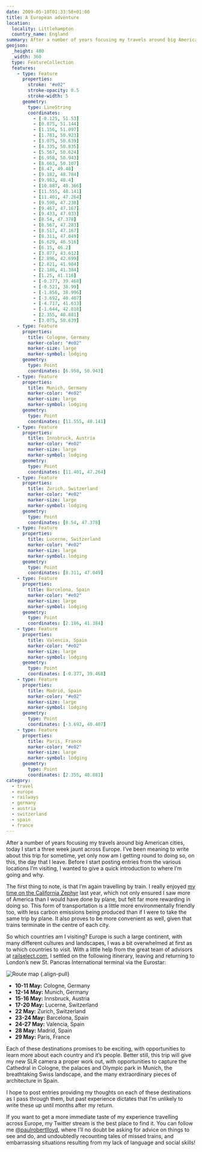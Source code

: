```yaml
---
date: 2009-05-10T01:33:58+01:00
title: A European adventure
location:
  locality: Littlehampton
  country_name: England
summary: After a number of years focusing my travels around big American cities, today I start a three week jaunt across Europe.
geojson:
  _height: 480
  _width: 360
  type: FeatureCollection
  features:
    - type: Feature
      properties:
        stroke: "#e02"
        stroke-opacity: 0.5
        stroke-width: 5
      geometry:
        type: LineString
        coordinates:
          - [-0.125, 51.53]
          - [0.875, 51.144]
          - [1.156, 51.097]
          - [1.781, 50.923]
          - [3.075, 50.639]
          - [4.335, 50.835]
          - [5.567, 50.624]
          - [6.958, 50.943]
          - [8.663, 50.107]
          - [8.47, 49.48]
          - [9.182, 48.784]
          - [9.983, 48.4]
          - [10.887, 48.366]
          - [11.555, 48.141]
          - [11.401, 47.264]
          - [9.598, 47.238]
          - [9.467, 47.167]
          - [9.433, 47.033]
          - [8.54, 47.378]
          - [8.567, 47.283]
          - [8.517, 47.167]
          - [8.311, 47.049]
          - [6.629, 46.516]
          - [6.15, 46.2]
          - [3.877, 43.612]
          - [2.896, 42.699]
          - [2.821, 41.984]
          - [2.186, 41.384]
          - [1.25, 41.116]
          - [-0.377, 39.468]
          - [-0.521, 38.99]
          - [-1.856, 38.996]
          - [-3.692, 40.407]
          - [-4.717, 41.633]
          - [-1.644, 42.818]
          - [2.355, 48.881]
          - [3.075, 50.639]
    - type: Feature
      properties:
        title: Cologne, Germany
        marker-color: "#e02"
        marker-size: large
        marker-symbol: lodging
      geometry:
        type: Point
        coordinates: [6.958, 50.943]
    - type: Feature
      properties:
        title: Munich, Germany
        marker-color: "#e02"
        marker-size: large
        marker-symbol: lodging
      geometry:
        type: Point
        coordinates: [11.555, 48.141]
    - type: Feature
      properties:
        title: Innsbruck, Austria
        marker-color: "#e02"
        marker-size: large
        marker-symbol: lodging
      geometry:
        type: Point
        coordinates: [11.401, 47.264]
    - type: Feature
      properties:
        title: Zurich, Switzerland
        marker-color: "#e02"
        marker-size: large
        marker-symbol: lodging
      geometry:
        type: Point
        coordinates: [8.54, 47.378]
    - type: Feature
      properties:
        title: Lucerne, Switzerland
        marker-color: "#e02"
        marker-size: large
        marker-symbol: lodging
      geometry:
        type: Point
        coordinates: [8.311, 47.049]
    - type: Feature
      properties:
        title: Barcelona, Spain
        marker-color: "#e02"
        marker-size: large
        marker-symbol: lodging
      geometry:
        type: Point
        coordinates: [2.186, 41.384]
    - type: Feature
      properties:
        title: Valencia, Spain
        marker-color: "#e02"
        marker-size: large
        marker-symbol: lodging
      geometry:
        type: Point
        coordinates: [-0.377, 39.468]
    - type: Feature
      properties:
        title: Madrid, Spain
        marker-color: "#e02"
        marker-size: large
        marker-symbol: lodging
      geometry:
        type: Point
        coordinates: [-3.692, 40.407]
    - type: Feature
      properties:
        title: Paris, France
        marker-color: "#e02"
        marker-size: large
        marker-symbol: lodging
      geometry:
        type: Point
        coordinates: [2.355, 48.881]
category:
  - travel
  - europe
  - railways
  - germany
  - austria
  - switzerland
  - spain
  - france
---
```


After a number of years focusing my travels around big American cities, today I start a three week jaunt across Europe. I’ve been meaning to write about this trip for sometime, yet only now am I getting round to doing so, on this, the day that I leave. Before I start posting entries from the various locations I’m visiting, I wanted to give a quick introduction to where I’m going and why.

The first thing to note, is that I’m again travelling by train. I really enjoyed [my time on the California Zephyr][1] last year, which not only ensured I saw more of America than I would have done by plane, but felt far more rewarding in doing so. This form of transportation is a little more environmentally friendly too, with less carbon emissions being produced than if I were to take the same trip by plane. It also proves to be more convenient as well, given that trains terminate in the centre of each city.

So which countries am I visiting? Europe is such a large continent, with many different cultures and landscapes, I was a bit overwhelmed at first as to which countries to visit. With a little help from the great team of advisors at [railselect.com][2], I settled on the following itinerary, leaving and returning to London’s new St. Pancras International terminal via the Eurostar:

![Route map](/media/2009/130/a1/route_map.png "European rail destinations.")
{.align-pull}

- **10-11 May:** Cologne, Germany
- **12-14 May:** Munich, Germany
- **15-16 May:** Innsbruck, Austria
- **17-20 May:** Lucerne, Switzerland
- **22 May:** Zurich, Switzerland
- **23-24 May:** Barcelona, Spain
- **24-27 May:** Valencia, Spain
- **28 May:** Madrid, Spain
- **29 May:** Paris, France

Each of these destinations promises to be exciting, with opportunities to learn more about each country and it’s people. Better still, this trip will give my new SLR camera a proper work out, with opportunities to capture the Cathedral in Cologne, the palaces and Olympic park in Munich, the breathtaking Swiss landscape, and the many extraordinary pieces of architecture in Spain.

I hope to post entries providing my thoughts on each of these destinations as I pass through them, but past experience dictates that I’m unlikely to write these up until months after my return.

If you want to get a more immediate taste of my experience travelling across Europe, my Twitter stream is the best place to find it. You can follow me [@paulrobertlloyd][3], where I’ll no doubt be asking for advice on things to see and do, and undoubtedly recounting tales of missed trains, and embarrassing situations resulting from my lack of language and social skills!

[1]: /2008/267/a1/california_zephyr/
[2]: http://www.railselect.com/
[3]: https://twitter.com/paulrobertlloyd
